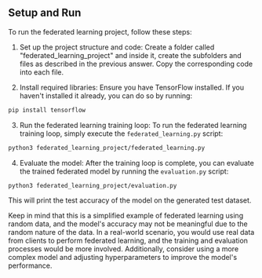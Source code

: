 


## Setup and Run

To run the federated learning project, follow these steps:

1. Set up the project structure and code:
Create a folder called "federated_learning_project" and inside it, create the subfolders and files as described in the previous answer. Copy the corresponding code into each file.

2. Install required libraries:
Ensure you have TensorFlow installed. If you haven't installed it already, you can do so by running:

```bash
pip install tensorflow
```

3. Run the federated learning training loop:
To run the federated learning training loop, simply execute the `federated_learning.py` script:

```bash
python3 federated_learning_project/federated_learning.py
```

4. Evaluate the model:
After the training loop is complete, you can evaluate the trained federated model by running the `evaluation.py` script:

```bash
python3 federated_learning_project/evaluation.py
```

This will print the test accuracy of the model on the generated test dataset.

Keep in mind that this is a simplified example of federated learning using random data, and the model's accuracy may not be meaningful due to the random nature of the data. In a real-world scenario, you would use real data from clients to perform federated learning, and the training and evaluation processes would be more involved. Additionally, consider using a more complex model and adjusting hyperparameters to improve the model's performance.


